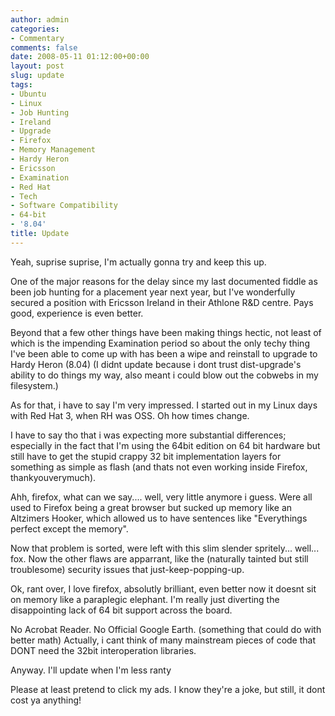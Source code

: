 ```yaml
---
author: admin
categories:
- Commentary
comments: false
date: 2008-05-11 01:12:00+00:00
layout: post
slug: update
tags:
- Ubuntu
- Linux
- Job Hunting
- Ireland
- Upgrade
- Firefox
- Memory Management
- Hardy Heron
- Ericsson
- Examination
- Red Hat
- Tech
- Software Compatibility
- 64-bit
- '8.04'
title: Update
---
```



Yeah, suprise suprise, I'm actually gonna try and keep this up.

One of the major reasons for the delay since my last documented fiddle as been job hunting for a placement year next year, but I've wonderfully secured a position with Ericsson Ireland in their Athlone R&D centre. Pays good, experience is even better.

Beyond that a few other things have been making things hectic, not least of which is the impending Examination period so about the only techy thing I've been able to come up with has been a wipe and reinstall to upgrade to Hardy Heron (8.04) (I didnt update because i dont trust dist-upgrade's ability to do things my way, also meant i could blow out the cobwebs in my filesystem.)

As for that, i have to say I'm very impressed. I started out in my Linux days with Red Hat 3, when RH was OSS. Oh how times change.

I have to say tho that i was expecting more substantial differences; especially in the fact that I'm using the 64bit edition on 64 bit hardware but still have to get the stupid crappy 32 bit implementation layers for something as simple as flash (and thats not even working inside Firefox, thankyouverymuch).

Ahh, firefox, what can we say.... well, very little anymore i guess. Were all used to Firefox being a great browser but sucked up memory like an Altzimers Hooker, which allowed us to have sentences like "Everythings perfect except the memory".

Now that problem is sorted, were left with this slim slender spritely... well... fox. Now the other flaws are apparrant, like the (naturally tainted but still troublesome) security issues that just-keep-popping-up.

Ok, rant over, I love firefox, absolutly brilliant, even better now it doesnt sit on memory like a paraplegic elephant. I'm really just diverting the disappointing lack of 64 bit support across the board.

No Acrobat Reader.
No Official Google Earth. (something that could do with better math)
Actually, i cant think of many mainstream pieces of code that DONT need the 32bit interoperation libraries.

Anyway. I'll update when I'm less ranty

Please at least pretend to click my ads. I know they're a joke, but still, it dont cost ya anything!
